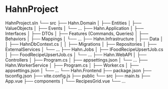 # HahnProject

HahnProject.sln
└── src
    ├── Hahn.Domain
    │   ├── Entities
    │   ├── ValueObjects
    │   ├── Events
    │   └── ...
    ├── Hahn.Application
    │   ├── Interfaces
    │   ├── DTOs
    │   ├── Features (Commands, Queries)
    │   ├── Behaviors
    │   ├── Mappings
    │   └── ...
    ├── Hahn.Infrastructure
    │   ├── Data
    │   │   ├── HahnDbContext.cs
    │   │   ├── Migrations
    │   ├── Repositories
    │   ├── ExternalServices
    │   └── ...
    ├── Hahn.Jobs
    │   ├── IFoodRecipeUpsertJob.cs
    │   ├── FoodRecipeUpsertJob.cs
    │   └── ...
    ├── Hahn.WebAPI
    │   ├── Controllers
    │   ├── Program.cs
    │   ├── appsettings.json
    │   └── ...
    ├── Hahn.WorkerService
    │   ├── Program.cs
    │   ├── Worker.cs
    │   ├── appsettings.json
    │   └── ...
    └── Hahn.Frontend
        ├── package.json
        ├── tsconfig.json
        ├── vite.config.js
        ├── public
        └── src
            ├── main.ts
            ├── App.vue
            ├── components
            │   └── RecipesGrid.vue
            └── ...
